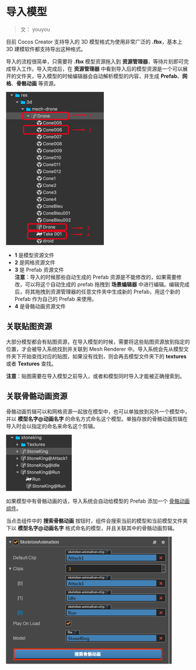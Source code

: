 # 导入模型

> 文： youyou

目前 Cocos Creator 支持导入的 3D 模型格式为使用非常广泛的 **.fbx**，基本上 3D 建模软件都支持导出这种格式。

导入的流程很简单，只需要将 **.fbx** 模型资源拖入到 **资源管理器**，等待片刻即可完成导入工作。导入完成后，在 **资源管理器** 中看到导入后的模型资源是一个可以展开的文件夹，导入模型的时候编辑器会自动解析模型的内容，并生成 **Prefab**、**网格**、**骨骼动画** 等资源。

![import-model](./img/import-model.png)

- **1** 是模型资源文件
- **2** 是网格资源文件
- **3** 是 Prefab 资源文件<br>
    **注意**：导入的时候那些自动生成的 Prefab 资源是不能修改的，如果需要修改，可以将这个自动生成的 prefab 拖拽到 **场景编辑器** 中进行编辑。编辑完成后，将其拖拽到资源管理器的任意文件夹中生成新的 Prefab，用这个新的 Prefab 作为自己的 Prefab 来使用。
- **4** 是骨骼动画资源文件

## 关联贴图资源

大部分模型都会有贴图资源，在导入模型的时候，需要将这些贴图资源放到指定的位置，才会被导入系统找到并关联到 Mesh Renderer 中。导入系统会先从模型文件夹下开始查找对应的贴图，如果没有找到，则会再去模型文件夹下的 **textures** 或者 **Textures** 查找。

**注意**：贴图需要在导入模型之前导入，或者和模型同时导入才能被正确搜索到。

## 关联骨骼动画资源

骨骼动画剪辑可以和网格资源一起放在模型中，也可以单独放到另外一个模型中，并以 **模型名字@动画名字** 的命名方式命名这个模型。单独存放的骨骼动画剪辑在导入时会以指定的命名来命名这个剪辑。

![skeleton-animation-clip-name](./img/skeleton-animation-clip-name.png)

如果模型中有骨骼动画的话，导入系统会自动给模型的 Prefab 添加一个 [骨骼动画组件](skeleton-animation.md)。

当点击组件中的 **搜索骨骼动画** 按钮时，组件会搜索当前的模型和当前模型文件夹下以 **模型名字@动画名字** 格式命名的模型，并且关联其中的骨骼动画剪辑。

![search-skeleton-animation](./img/search-skeleton-animation.png)